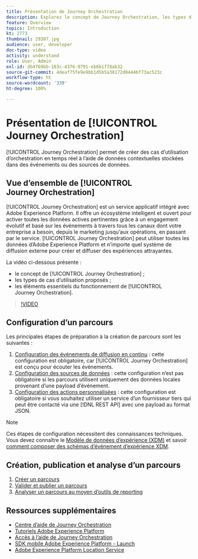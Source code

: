 ```yaml
---
title: Présentation de Journey Orchestration
description: Explorez le concept de Journey Orchestration, les types d’utilisation possibles et les éléments clés de son fonctionnement.
feature: Overview
topics: Introduction
kt: 2773
thumbnail: 29307.jpg
audience: user, developer
doc-type: video
activity: understand
role: User, Admin
exl-id: db4f69bb-183c-4376-9791-eb6b1f78ab32
source-git-commit: 4deaf75fe9e9bb1d5b5a38172d04446f73ac523c
workflow-type: ht
source-wordcount: '339'
ht-degree: 100%

---
```


# Présentation de [!UICONTROL Journey Orchestration]

[!UICONTROL Journey Orchestration] permet de créer des cas d’utilisation d’orchestration en temps réel à l’aide de données contextuelles stockées dans des événements ou des sources de données.

## Vue d’ensemble de [!UICONTROL Journey Orchestration]

[!UICONTROL Journey Orchestration] est un service applicatif intégré avec Adobe Experience Platform. Il offre un écosystème intelligent et ouvert pour activer toutes les données actives pertinentes grâce à un engagement évolutif et basé sur les événements à travers tous les canaux dont votre entreprise a besoin, depuis le marketing jusqu’aux opérations, en passant par le service. [!UICONTROL Journey Orchestration] peut utiliser toutes les données d’Adobe Experience Platform et n’importe quel système de diffusion externe pour créer et diffuser des expériences attrayantes.

La vidéo ci-dessous présente :

* le concept de [!UICONTROL Journey Orchestration] ;
* les types de cas d’utilisation proposés ;
* les éléments essentiels du fonctionnement de [!UICONTROL Journey Orchestration].

>[!VIDEO](https://video.tv.adobe.com/v/29307?quality=12)

## Configuration d’un parcours

Les principales étapes de préparation à la création de parcours sont les suivantes :

1. [Configuration des événements de diffusion en continu](/help/configuring-journey-orchestration/configure-streaming-events.md) : cette configuration est obligatoire, car [!UICONTROL Journey Orchestration] est conçu pour écouter les événements.
1. [Configuration des sources de données](/help/configuring-journey-orchestration/configure-data-sources.md) : cette configuration n’est pas obligatoire si les parcours utilisent uniquement des données locales provenant d’une payload d’événement.
1. [Configuration des actions personnalisées](/help/configuring-journey-orchestration/configure-actions.md) : cette configuration est obligatoire si vous souhaitez utiliser un service d’un fournisseur tiers qui peut être contacté via une [!DNL REST API] avec une payload au format JSON.

>[!NOTE]
>
>Ces étapes de configuration nécessitent des connaissances techniques. Vous devez connaître le [Modèle de données d’expérience (XDM)](https://experienceleague.adobe.com/docs/platform-learn/tutorials/schemas/schemas-and-experience-data-model.html?lang=fr) et savoir [comment composer des schémas d’événement d’expérience XDM](https://experienceleague.adobe.com/docs/platform-learn/tutorials/schemas/create-schemas.html?lang=fr).

## Création, publication et analyse d’un parcours

1. [Créer un parcours](/help/building-a-journey/creating-a-journey.md)
1. [Valider et publier un parcours](/help/validate-and-publish-a-journey.md)
1. [Analyser un parcours au moyen d’outils de reporting](/help/analyze-a-journey-via-reporting-tools.md)

## Ressources supplémentaires

* [Centre d’aide de Journey Orchestration](https://experienceleague.adobe.com/docs/journeys/using/journey-orchestration-home.html?lang=fr)
* [Tutoriels Adobe Experience Platform](https://experienceleague.adobe.com/docs/platform-learn/tutorials/overview.html?lang=fr)
* [Accès à l’aide de Journey Orchestration](/help/understanding-journey-orchestration.md)
* [SDK mobile Adobe Experience Platform - Launch](https://experienceleague.adobe.com/docs/platform-learn/data-collection/mobile-sdk/overview.html?lang=fr)
* [Adobe Experience Platform Location Service](https://experienceleague.adobe.com/docs/places/using/home.html?lang=fr)
